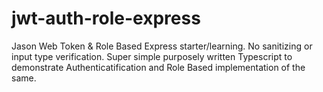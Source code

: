 # jwt-auth-role-express
Jason Web Token &amp; Role Based Express starter/learning.  No sanitizing or input type verification. Super simple purposely written Typescript to demonstrate Authenticatification and Role Based implementation of the same.
